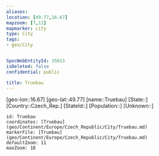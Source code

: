```yaml
---
aliases: 
location: [49.77,16.67]
mapzoom: [7,12] 
mapmarker: city 
type: City
tags:
- geo/City


SpocWebEntityId: 35013
isDeleted: false
confidential: public

title: Truebau
---
```

[geo-lon::16.67]
[geo-lat::49.77]
[name::Truebau]
[State::]
[Country::Czech_Rep.]
[StateId::]
[Population::]
[Unknown::]


```leaflet
id: Truebau
coordinates: [Truebau](geo/Continent/Europe/Czech_Republic/City/Truebau.md)
markerFile: [Truebau](geo/Continent/Europe/Czech_Republic/City/Truebau.md)
defaultZoom: 11 
maxZoom: 18
```



